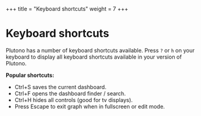 +++
title = "Keyboard shortcuts"
weight = 7
+++

# Keyboard shortcuts

Plutono has a number of keyboard shortcuts available. Press `?` or `h` on your keyboard to display all keyboard shortcuts available in your version of Plutono.

**Popular shortcuts:**

- Ctrl+S saves the current dashboard.
- Ctrl+F opens the dashboard finder / search.
- Ctrl+H hides all controls (good for tv displays).
- Press Escape to exit graph when in fullscreen or edit mode.
